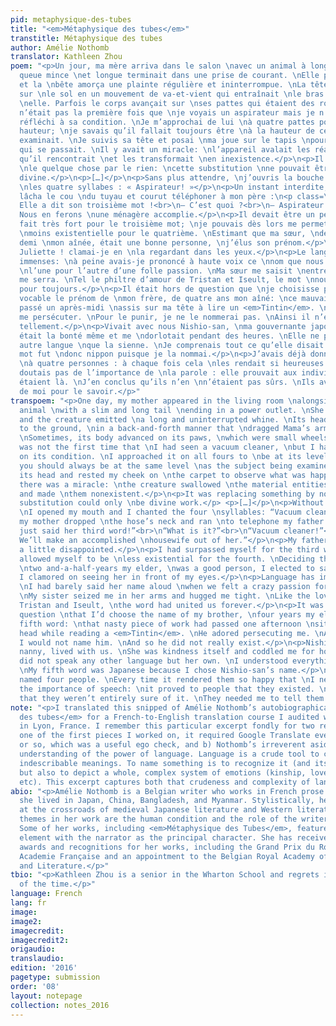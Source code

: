 ```yaml
---
pid: metaphysique-des-tubes
title: "<em>Métaphysique des tubes</em>"
transtitle: Métaphysique des tubes
author: Amélie Nothomb
translator: Kathleen Zhou
poem: "<p>Un jour, ma mère arriva dans le salon \navec un animal à long cou dont la
  queue mince \net longue terminait dans une prise de courant. \nElle poussa un bouton
  et la \nbête amorça une plainte régulière et ininterrompue. \nLa tête se mit à bouger
  sur \nle sol en un mouvement de va-et-vient qui entraînait \nle bras de Maman derrière
  \nelle. Parfois le corps avançait sur \nses pattes qui étaient des roulettes.</p>\n<p>Ce
  n’était pas la première fois que \nje voyais un aspirateur mais je n’avais pas \nencore
  réfléchi à sa condition. \nJe m’approchai de lui \nà quatre pattes pour être à sa
  hauteur; \nje savais qu’il fallait toujours être \nà la hauteur de ce \nque l’on
  examinait. \nJe suivis sa tête et posai \nma joue sur le tapis \npour observer ce
  qui se passait. \nIl y avait un miracle: \nl’appareil avalait les réalités \nmatérielles
  qu’il rencontrait \net les transformait \nen inexistence.</p>\n<p>Il remplaçait
  \nle quelque chose par le rien: \ncette substitution \nne pouvait être qu’œuvre
  divine.</p>\n<p>[…]</p>\n<p>Sans plus attendre, \nj’ouvris la bouche et je scandai
  \nles quatre syllabes : « Aspirateur! »</p>\n<p>Un instant interdite, \nma mère
  lâcha le cou \ndu tuyau et courut téléphoner à mon père :\n<p class=\"indent\">—
  Elle a dit son troisième mot !<br>\n— C’est quoi ?<br>\n— Aspirateur !<br>\n— Bien.
  Nous en ferons \nune ménagère accomplie.</p>\n<p>Il devait être un peu déçu.</p>\n<p>J’avais
  fait très fort pour le troisième mot; \nje pouvais dès lors me permettre d’être
  \nmoins existentielle pour le quatrième. \nEstimant que ma sœur, \nde deux ans et
  demi \nmon aînée, était une bonne personne, \nj’élus son prénom.</p>\n<p class=\"indent\">—
  Juliette ! clamai-je en \nla regardant dans les yeux.</p>\n<p>Le langage a des pouvoirs
  immenses: \nà peine avais-je prononcé à haute voix ce \nnom que nous nous prîmes
  \nl’une pour l’autre d’une folle passion. \nMa sœur me saisit \nentre ses bras et
  me serra. \nTel le philtre d’amour de Tristan et Iseult, le mot \nnous avait unies
  pour toujours.</p>\n<p>Il était hors de question que \nje choisisse pour cinquième
  vocable le prénom de \nmon frère, de quatre ans mon aîné: \nce mauvais sujet avait
  passé un après-midi \nassis sur ma tête à lire un <em>Tintin</em>. \nIl adorait
  me persécuter. \nPour le punir, je ne le nommerai pas. \nAinsi il n’existerait pas
  tellement.</p>\n<p>Vivait avec nous Nishio-san, \nma gouvernante japonaise. \nElle
  était la bonté même et me \ndorlotait pendant des heures. \nElle ne parlait aucune
  autre langue \nque la sienne. \nJe comprenais tout ce qu’elle disait. \nMon cinquième
  mot fut \ndonc nippon puisque je la nommai.</p>\n<p>J’avais déjà donné leur nom
  \nà quatre personnes : à chaque fois cela \nles rendait si heureuses \nque je ne
  doutais pas de l’importance de \nla parole : elle prouvait aux individus \nqu’ils
  étaient là. \nJ’en conclus qu’ils n’en \nn’étaient pas sûrs. \nIls avaient besoin
  de moi pour le savoir.</p>"
transpoem: "<p>One day, my mother appeared in the living room \nalongside a long-necked
  animal \nwith a slim and long tail \nending in a power outlet. \nShe pressed a button
  and the creature emitted \na long and uninterrupted whine. \nIts head moved close
  to the ground, \nin a back-and-forth manner that \ndragged Mama’s arms behind her.
  \nSometimes, its body advanced on its paws, \nwhich were small wheels.</p>\n<p>It
  was not the first time that \nI had seen a vacuum cleaner, \nbut I had not yet reflected
  on its condition. \nI approached it on all fours to \nbe at its level; \nI knew
  you should always be at the same level \nas the subject being examined. \nI followed
  its head and rested my cheek on \nthe carpet to observe what was happening. \nThen
  there was a miracle: \nthe creature swallowed \nthe material entities \nit encountered
  and made \nthem nonexistent.</p>\n<p>It was replacing something by nothing: \nthis
  substitution could only \nbe divine work.</p> <p>[…]</p>\n<p>Without further ado,
  \nI opened my mouth and I chanted the four \nsyllables: “Vacuum cleaner!”</p>\n<p>Speechless,
  my mother dropped \nthe hose’s neck and ran \nto telephone my father:</p>\n<p class=\"indent\">“She
  just said her third word!”<br>\n“What is it?”<br>\n“Vacuum cleaner!”<br>\n“Good.
  We’ll make an accomplished \nhousewife out of her.”</p>\n<p>My father must’ve been
  a little disappointed.</p>\n<p>I had surpassed myself for the third word; \nI therefore
  allowed myself to be \nless existential for the fourth. \nDeciding that my sister,
  \ntwo and-a-half-years my elder, \nwas a good person, I elected to say her name.</p>\n<p>“Juliette!”
  I clamored on seeing her in front of my eyes.</p>\n<p>Language has immense powers:
  \nI had barely said her name aloud \nwhen we felt a crazy passion for one another.
  \nMy sister seized me in her arms and hugged me tight. \nLike the love potion of
  Tristan and Iseult, \nthe word had united us forever.</p>\n<p>It was out of the
  question \nthat I’d choose the name of my brother, \nfour years my elder, \nas my
  fifth word: \nthat nasty piece of work had passed one afternoon \nsitting on my
  head while reading a <em>Tintin</em>. \nHe adored persecuting me. \nAs punishment,
  I would not name him. \nAnd so he did not really exist.</p>\n<p>Nishio-san, my Japanese
  nanny, lived with us. \nShe was kindness itself and coddled me for hours. \nShe
  did not speak any other language but her own. \nI understood everything she said.
  \nMy fifth word was Japanese because I chose Nishio-san’s name.</p>\n<p>I had already
  named four people. \nEvery time it rendered them so happy that \nI never doubted
  the importance of speech: \nit proved to people that they existed. \nI concluded
  that they weren’t entirely sure of it. \nThey needed me to tell them.</p>\n"
note: "<p>I translated this snipped of Amélie Nothomb’s autobiographical novel <em>Métaphysique
  des tubes</em> for a French-to-English translation course I audited while abroad
  in Lyon, France. I remember this particular excerpt fondly for two reasons: a) as
  one of the first pieces I worked on, it required Google Translate every third word
  or so, which was a useful ego check, and b) Nothomb’s irreverent aside masks a deeper
  understanding of the power of language. Language is a crude tool to communicate
  indescribable meanings. To name something is to recognize it (and its existence),
  but also to depict a whole, complex system of emotions (kinship, love, disdain,
  etc). This excerpt captures both that crudeness and complexity of language.</p>"
abio: "<p>Amélie Nothomb is a Belgian writer who works in French prose. Growing up,
  she lived in Japan, China, Bangladesh, and Myanmar. Stylistically, her writing is
  at the crossroads of medieval Japanese literature and Western literature. Principal
  themes in her work are the human condition and the role of the writer in a story.
  Some of her works, including <em>Métaphysique des Tubes</em>, feature an autobiographical
  element with the narrator as the principal character. She has received numerous
  awards and recognitions for her works, including the Grand Prix du Roman from the
  Academie Française and an appointment to the Belgian Royal Academy of French Language
  and Literature.</p>"
tbio: "<p>Kathleen Zhou is a senior in the Wharton School and regrets it only 40%
  of the time.</p>"
language: French
lang: fr
image:
image2:
imagecredit:
imagecredit2:
origaudio:
translaudio:
edition: '2016'
pagetype: submission
order: '08'
layout: notepage
collection: notes_2016
---
```

